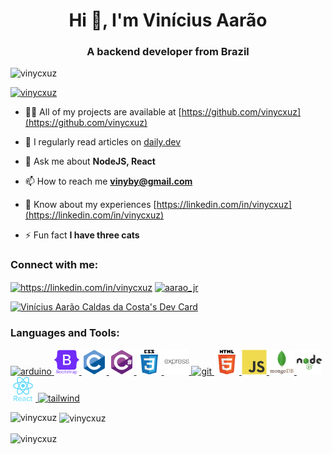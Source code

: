 <h1 align="center">Hi 👋, I'm Vinícius Aarão</h1>
<h3 align="center">A backend developer from Brazil</h3>

<p align="left"> <img src="https://komarev.com/ghpvc/?username=vinycxuz&label=Profile%20views&color=0e75b6&style=flat" alt="vinycxuz" /> </p>

<p align="left"> <a href="https://github.com/ryo-ma/github-profile-trophy"><img src="https://github-profile-trophy.vercel.app/?username=vinycxuz" alt="vinycxuz" /></a> </p>

- 👨‍💻 All of my projects are available at [https://github.com/vinycxuz](https://github.com/vinycxuz)

- 📝 I regularly read articles on [daily.dev](daily.dev)

- 💬 Ask me about **NodeJS, React**

- 📫 How to reach me **vinyby@gmail.com**

- 📄 Know about my experiences [https://linkedin.com/in/vinycxuz](https://linkedin.com/in/vinycxuz)

- ⚡ Fun fact **I have three cats**

<h3 align="left">Connect with me:</h3>
<p align="left">
<a href="https://linkedin.com/in/https://linkedin.com/in/vinycxuz" target="blank"><img align="center" src="https://raw.githubusercontent.com/rahuldkjain/github-profile-readme-generator/master/src/images/icons/Social/linked-in-alt.svg" alt="https://linkedin.com/in/vinycxuz" height="30" width="40" /></a>
<a href="https://instagram.com/aarao_jr" target="blank"><img align="center" src="https://raw.githubusercontent.com/rahuldkjain/github-profile-readme-generator/master/src/images/icons/Social/instagram.svg" alt="aarao_jr" height="30" width="40" /></a>
</p>

<a href="https://app.daily.dev/vinycxuz"><img src="https://api.daily.dev/devcards/b832c289097248d6947ec3dedbba3e11.png?r=7w9" width="400" alt="Vinícius Aarão Caldas da Costa's Dev Card"/></a>

<h3 align="left">Languages and Tools:</h3>
<p align="left"> <a href="https://www.arduino.cc/" target="_blank" rel="noreferrer"> <img src="https://cdn.worldvectorlogo.com/logos/arduino-1.svg" alt="arduino" width="40" height="40"/> </a> <a href="https://getbootstrap.com" target="_blank" rel="noreferrer"> <img src="https://raw.githubusercontent.com/devicons/devicon/master/icons/bootstrap/bootstrap-plain-wordmark.svg" alt="bootstrap" width="40" height="40"/> </a> <a href="https://www.cprogramming.com/" target="_blank" rel="noreferrer"> <img src="https://raw.githubusercontent.com/devicons/devicon/master/icons/c/c-original.svg" alt="c" width="40" height="40"/> </a> <a href="https://www.w3schools.com/cs/" target="_blank" rel="noreferrer"> <img src="https://raw.githubusercontent.com/devicons/devicon/master/icons/csharp/csharp-original.svg" alt="csharp" width="40" height="40"/> </a> <a href="https://www.w3schools.com/css/" target="_blank" rel="noreferrer"> <img src="https://raw.githubusercontent.com/devicons/devicon/master/icons/css3/css3-original-wordmark.svg" alt="css3" width="40" height="40"/> </a> <a href="https://expressjs.com" target="_blank" rel="noreferrer"> <img src="https://raw.githubusercontent.com/devicons/devicon/master/icons/express/express-original-wordmark.svg" alt="express" width="40" height="40"/> </a> <a href="https://git-scm.com/" target="_blank" rel="noreferrer"> <img src="https://www.vectorlogo.zone/logos/git-scm/git-scm-icon.svg" alt="git" width="40" height="40"/> </a> <a href="https://www.w3.org/html/" target="_blank" rel="noreferrer"> <img src="https://raw.githubusercontent.com/devicons/devicon/master/icons/html5/html5-original-wordmark.svg" alt="html5" width="40" height="40"/> </a> <a href="https://developer.mozilla.org/en-US/docs/Web/JavaScript" target="_blank" rel="noreferrer"> <img src="https://raw.githubusercontent.com/devicons/devicon/master/icons/javascript/javascript-original.svg" alt="javascript" width="40" height="40"/> </a> <a href="https://www.mongodb.com/" target="_blank" rel="noreferrer"> <img src="https://raw.githubusercontent.com/devicons/devicon/master/icons/mongodb/mongodb-original-wordmark.svg" alt="mongodb" width="40" height="40"/> </a> <a href="https://nodejs.org" target="_blank" rel="noreferrer"> <img src="https://raw.githubusercontent.com/devicons/devicon/master/icons/nodejs/nodejs-original-wordmark.svg" alt="nodejs" width="40" height="40"/> </a> <a href="https://reactjs.org/" target="_blank" rel="noreferrer"> <img src="https://raw.githubusercontent.com/devicons/devicon/master/icons/react/react-original-wordmark.svg" alt="react" width="40" height="40"/> </a> <a href="https://tailwindcss.com/" target="_blank" rel="noreferrer"> <img src="https://www.vectorlogo.zone/logos/tailwindcss/tailwindcss-icon.svg" alt="tailwind" width="40" height="40"/> </a> </p>

<p><img align="left" src="https://github-readme-stats.vercel.app/api/top-langs?username=vinycxuz&show_icons=true&locale=en&layout=compact" alt="vinycxuz" /></p>

<p>&nbsp;<img align="center" src="https://github-readme-stats.vercel.app/api?username=vinycxuz&show_icons=true&locale=en" alt="vinycxuz" /></p>

<p><img align="center" src="https://github-readme-streak-stats.herokuapp.com/?user=vinycxuz&" alt="vinycxuz" /></p>
